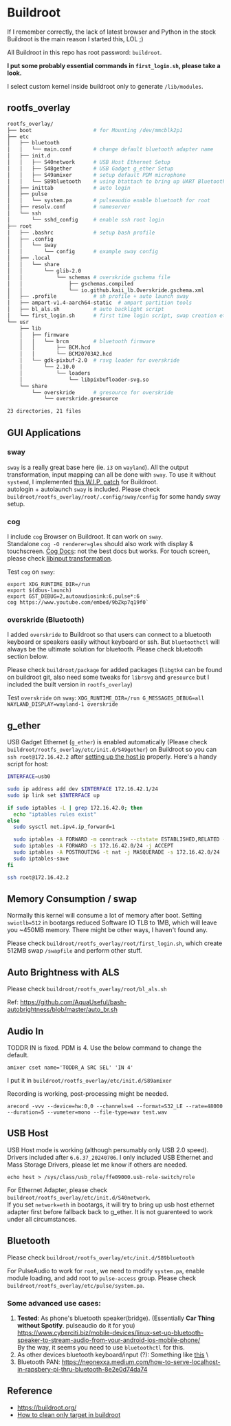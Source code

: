 
# Buildroot

If I remember correctly, the lack of latest browser and Python in the stock Buildroot is the main reason I started this, LOL ;)

All Buildroot in this repo has root password: `buildroot`. 

**I put some probably essential commands in `first_login.sh`, please take a look.**

I select custom kernel inside buildroot only to generate `/lib/modules`. 

## rootfs_overlay

```sh
rootfs_overlay/
├── boot                    # for Mounting /dev/mmcblk2p1
├── etc
│   ├── bluetooth
│   │   └── main.conf       # change default bluetooth adapter name
│   ├── init.d
│   │   ├── S40network      # USB Host Ethernet Setup
│   │   ├── S48gether       # USB Gadget g_ether Setup
│   │   ├── S49amixer       # setup default PDM microphone
│   │   └── S89bluetooth    # using btattach to bring up UART Bluetooth
│   ├── inittab             # auto login
│   ├── pulse
│   │   └── system.pa       # pulseaudio enable bluetooth for root
│   ├── resolv.conf         # nameserver
│   └── ssh
│       └── sshd_config     # enable ssh root login
├── root
│   ├── .bashrc             # setup bash profile
│   ├── .config
│   │   └── sway
│   │       └── config      # example sway config
│   ├── .local
│   │   └── share
│   │       └── glib-2.0
│   │           └── schemas # overskride gschema file
│   │               ├── gschemas.compiled
│   │               └── io.github.kaii_lb.Overskride.gschema.xml
│   ├── .profile            # sh profile + auto launch sway
│   ├── ampart-v1.4-aarch64-static  # ampart partition tools
│   ├── bl_als.sh           # auto backlight script
│   └── first_login.sh      # first time login script, swap creation etc.
└── usr
    ├── lib
    │   ├── firmware
    │   │   └── brcm        # bluetooth firmware
    │   │       ├── BCM.hcd
    │   │       └── BCM20703A2.hcd
    │   └── gdk-pixbuf-2.0  # rsvg loader for overskride
    │       └── 2.10.0
    │           └── loaders
    │               └── libpixbufloader-svg.so
    └── share
        └── overskride      # gresource for overskride
            └── overskride.gresource

23 directories, 21 files
```

## GUI Applications
### sway
`sway` is a really great base here (ie. `i3` on `wayland`). All the output transformation, input mapping can all be done with `sway`. To use it without `systemd`, I implemented [this W.I.P. patch](
https://lore.kernel.org/buildroot/?q=package%2Fsway:+make+systemd+optional&x=t) for Buildroot. \
autologin + autolaunch `sway` is included. Please check `buildroot/rootfs_overlay/root/.config/sway/config` for some handy sway setup.

### cog
I include `cog` Browser on Buildroot. It can work on `sway`. \
Standalone `cog -O renderer=gles` should also work with display & touchscreen. [Cog Docs](https://igalia.github.io/cog/platform-drm.html): not the best docs but works. For touch screen, please check [libinput transformation](https://wiki.archlinux.org/title/libinput#Via_Udev_Rule).

Test `cog` on `sway`: 
```
export XDG_RUNTIME_DIR=/run
export $(dbus-launch)
export GST_DEBUG=2,autoaudiosink:6,pulse*:6
cog https://www.youtube.com/embed/9bZkp7q19f0`
```

### overskride (Bluetooth)
I added `overskride` to Buildroot so that users can connect to a bluetooth keyboard or speakers easily without keyboard or ssh. But `bluetoothctl` will always be the ultimate solution for bluetooth. Please check bluetooth section below.

Please check `buildroot/package` for added packages (`libgtk4` can be found on buildroot git, also need some tweaks for `librsvg` and `gresource` but I included the built version in `rootfs_overlay`)

Test `overskride` on `sway`: `XDG_RUNTIME_DIR=/run G_MESSAGES_DEBUG=all WAYLAND_DISPLAY=wayland-1 overskride
`

## g_ether
USB Gadget Ethernet (`g_ether`) is enabled automatically (Please check `buildroot/rootfs_overlay/etc/init.d/S49gether`) on Buildroot so you can `ssh root@172.16.42.2` after [setting up the host ip](https://wiki.postmarketos.org/wiki/USB_Internet) properly. Here's a handy script for host:
```sh
INTERFACE=usb0

sudo ip address add dev $INTERFACE 172.16.42.1/24
sudo ip link set $INTERFACE up

if sudo iptables -L | grep 172.16.42.0; then
  echo "iptables rules exist"
else
  sudo sysctl net.ipv4.ip_forward=1

  sudo iptables -A FORWARD -m conntrack --ctstate ESTABLISHED,RELATED -j ACCEPT
  sudo iptables -A FORWARD -s 172.16.42.0/24 -j ACCEPT
  sudo iptables -A POSTROUTING -t nat -j MASQUERADE -s 172.16.42.0/24
  sudo iptables-save
fi

ssh root@172.16.42.2
```

## Memory Consumption / swap

Normally this kernel will consume a lot of memory after boot. Setting `swiotlb=512` in bootargs reduced Software IO TLB to 1MB, which will leave you ~450MB memory. There might be other ways, I haven't found any.

Please check `buildroot/rootfs_overlay/root/first_login.sh`, which create 512MB swap `/swapfile` and perform other stuff.

## Auto Brightness with ALS

Please check `buildroot/rootfs_overlay/root/bl_als.sh`

Ref: https://github.com/AquaUseful/bash-autobrightness/blob/master/auto_br.sh

## Audio In

TODDR IN is fixed. PDM is 4. Use the below command to change the default.

`amixer cset name='TODDR_A SRC SEL' 'IN 4'`

I put it in `buildroot/rootfs_overlay/etc/init.d/S89amixer`

Recording is working, post-processing might be needed. 

`arecord -vvv --device=hw:0,0 --channels=4 --format=S32_LE --rate=48000 --duration=5 --vumeter=mono --file-type=wav test.wav`

## USB Host

USB Host mode is working (although persumably only USB 2.0 speed). Drivers included after `6.6.37_20240706`. I only included USB Ethernet and Mass Storage Drivers, please let me know if others are needed.

`echo host > /sys/class/usb_role/ffe09000.usb-role-switch/role`

For Ethernet Adapter, please check `buildroot/rootfs_overlay/etc/init.d/S40network`. \
If you set `network=eth` in bootargs, it will try to bring up usb host ethernet adapter first before fallback back to g_ether. It is not guarenteed to work under all circumstances.

## Bluetooth

Please check `buildroot/rootfs_overlay/etc/init.d/S89bluetooth`

For PulseAudio to work for `root`, we need to modify `system.pa`, enable module loading, and add root to `pulse-access` group. Please check `buildroot/rootfs_overlay/etc/pulse/system.pa`.

### Some advanced use cases:

1. **Tested**: As phone's bluetooth speaker(bridge). (Essentially **Car Thing without Spotify**. pulseaudio do it for you) \
https://www.cyberciti.biz/mobile-devices/linux-set-up-bluetooth-speaker-to-stream-audio-from-your-android-ios-mobile-phone/ \
By the way, it seems you need to use `bluetoothctl` for this.
2. As other devices bluetooth keyboard/input (?): Something like [this](https://aur.archlinux.org/packages/hidclient) \
3. Bluetooth PAN: https://neonexxa.medium.com/how-to-serve-localhost-in-rapsbery-pi-thru-bluetooth-8e2e0d74da74

## Reference


- https://buildroot.org/
- [How to clean only target in buildroot](https://stackoverflow.com/questions/47320800/how-to-clean-only-target-in-buildroot)
